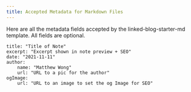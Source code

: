 ```yaml
---
title: Accepted Metadata for Markdown Files
---
```


Here are all the metadata fields accepted by the linked-blog-starter-md template. All fields are optional.

````
title: "Title of Note"
excerpt: "Excerpt shown in note preview + SEO"
date: "2021-11-11"
author:
	name: "Matthew Wong"
	url: "URL to a pic for the author"
ogImage:
	url: "URL to an image to set the og Image for SEO"
````
